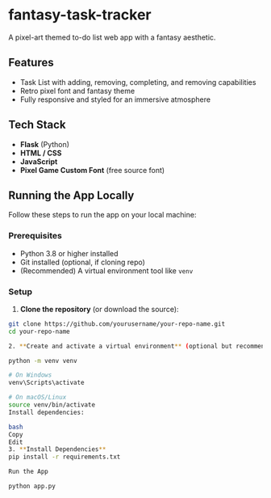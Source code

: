 # fantasy-task-tracker

A pixel-art themed to-do list web app with a fantasy aesthetic.

## Features

- Task List with adding, removing, completing, and removing capabilities
- Retro pixel font and fantasy theme
- Fully responsive and styled for an immersive atmosphere

## Tech Stack

- **Flask** (Python)
- **HTML / CSS**
- **JavaScript**
- **Pixel Game Custom Font** (free source font)

## Running the App Locally

Follow these steps to run the app on your local machine:

### Prerequisites

- Python 3.8 or higher installed
- Git installed (optional, if cloning repo)
- (Recommended) A virtual environment tool like `venv`

### Setup

1. **Clone the repository** (or download the source):

```bash
git clone https://github.com/yourusername/your-repo-name.git
cd your-repo-name

2. **Create and activate a virtual environment** (optional but recommended):

python -m venv venv

# On Windows
venv\Scripts\activate

# On macOS/Linux
source venv/bin/activate
Install dependencies:

bash
Copy
Edit
3. **Install Dependencies**
pip install -r requirements.txt

Run the App

python app.py


